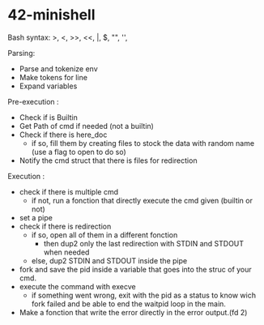 # 42-minishell

Bash syntax: >, <, >>, <<, |, $, "", '',

Parsing:
+ Parse and tokenize env
+ Make tokens for line
+ Expand variables

Pre-execution :
+ Check if is Builtin 
+ Get Path of cmd if needed (not a builtin)
+ Check if there is here_doc
	+ if so, fill them by creating files to stock the data with random name (use a flag to open to do so)
+ Notify the cmd struct that there is files for redirection

Execution :
+ check if there is multiple cmd
	+ if not, run a fonction that directly execute the cmd given (builtin or not)
+ set a pipe
+ check if there is redirection
	+ if so, open all of them in a different fonction
		+ then dup2 only the last redirection with STDIN and STDOUT when needed
	+ else, dup2 STDIN and STDOUT inside the pipe
+ fork and save the pid inside a variable that goes into the struc of your cmd.
+ execute the command with execve
	+ if something went wrong, exit with the pid as a status to know wich fork failed and be able to end the waitpid loop in the main.
+ Make a fonction that write the error directly in the error output.(fd 2)